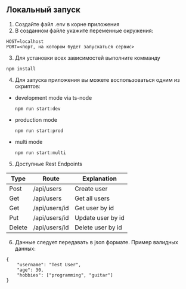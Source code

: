 ## Локальный запуск
1. Создайте файл .env в корне приложения
2. В созданном файле укажите переменные окружения:
```
HOST=localhost
PORT=<порт, на котором будет запускаться сервис>
```
3. Для установки всех зависимостей выполните комманду
```
npm install
```
4. Для запуска приложения вы можете воспользоваться одним из скриптов:

- development mode via ts-node
  ```
  npm run start:dev
  ```
- production mode
  ```
  npm run start:prod
  ```
- multi mode
  ```
  npm run start:multi
  ```

5. Доступные Rest Endpoints

| Type   | Route         | Explanation       |
|--------|---------------|-------------------|
| Post   | /api/users    | Create user       |
| Get    | /api/users    | Get all users     |
| Get    | /api/users/id | Get user by id    |
| Put    | /api/users/id | Update user by id |
| Delete | /api/users/id | Delete user by id |


6. Данные следует передавать в json формате. Пример валидных данных:
```
{
    "username": "Test User",
    "age": 30,
    "hobbies": ["programming", "guitar"]
}
```
